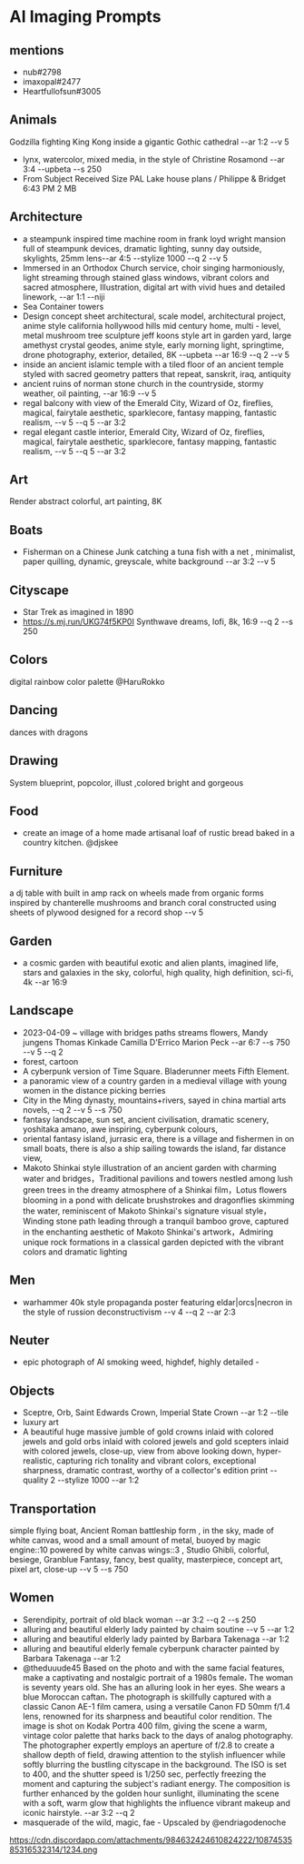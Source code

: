 # AI Imaging Prompts

## mentions

* nub#2798
* imaxopal#2477
* Heartfullofsun#3005

## Animals
Godzilla fighting King Kong inside a gigantic Gothic cathedral --ar 1:2 --v 5

*  lynx, watercolor, mixed media, in the style of Christine Rosamond --ar 3:4 --upbeta --s 250
* From	Subject	Received	Size
PAL	Lake house plans / Philippe & Bridget	6:43 PM	2 MB

## Architecture

* a steampunk inspired time machine room in frank loyd wright mansion full of steampunk devices, dramatic lighting, sunny day outside, skylights, 25mm lens--ar 4:5 --stylize 1000 --q 2 --v 5
* Immersed in an Orthodox Church service, choir singing harmoniously, light streaming through stained glass windows, vibrant colors and sacred atmosphere, Illustration, digital art with vivid hues and detailed linework, --ar 1:1 --niji
* Sea Container towers
* Design concept sheet architectural, scale model, architectural project, anime style california hollywood hills mid century home, multi - level, metal mushroom tree sculpture jeff koons style art in garden yard, large amethyst crystal geodes, anime style, early morning light, springtime, drone photography, exterior, detailed, 8K --upbeta --ar 16:9 --q 2 --v 5
* inside an ancient islamic temple with a tiled floor of an ancient temple styled with sacred geometry patters that repeat, sanskrit, iraq, antiquity
* ancient ruins of norman stone church in the countryside, stormy weather, oil painting, --ar 16:9 --v 5
* regal balcony with view of the Emerald City, Wizard of Oz, fireflies, magical, fairytale aesthetic, sparklecore, fantasy mapping, fantastic realism, --v 5 --q 5 --ar 3:2
* regal elegant castle interior, Emerald City, Wizard of Oz, fireflies, magical, fairytale aesthetic, sparklecore, fantasy mapping, fantastic realism, --v 5 --q 5 --ar 3:2

## Art

Render abstract colorful, art painting, 8K

## Boats

* Fisherman on a Chinese Junk catching a tuna fish with a net , minimalist, paper quilling, dynamic, greyscale, white background --ar 3:2 --v 5

## Cityscape

* Star Trek as imagined in 1890
* https://s.mj.run/UKG74f5KP0I Synthwave dreams, lofi, 8k, 16:9 --q 2 --s 250

## Colors

digital rainbow color palette  @HaruRokko

## Dancing

dances with dragons

## Drawing

System blueprint, popcolor, illust ,colored bright and gorgeous

## Food

* create an image of a home made artisanal loaf of rustic bread baked in a country kitchen. @djskee

## Furniture

a dj table with built in amp rack on wheels made from organic forms inspired by chanterelle mushrooms and branch coral constructed using sheets of plywood designed for a record shop --v 5

## Garden

* a cosmic garden with beautiful exotic and alien plants, imagined life, stars and galaxies in the sky, colorful, high quality, high definition, sci-fi, 4k --ar 16:9

## Landscape

* 2023-04-09 ~ village with bridges paths streams flowers, Mandy jungens Thomas Kinkade Camilla D'Errico Marion Peck --ar 6:7 --s 750 --v 5 --q 2
* forest, cartoon
* A cyberpunk version of Time Square. Bladerunner meets Fifth Element.
* a panoramic view of a country garden in a medieval village with young women in the distance picking berries
* City in the Ming dynasty, mountains+rivers, sayed in china martial arts novels, --q 2 --v 5 --s 750
* fantasy landscape, sun set, ancient civilisation, dramatic scenery, yoshitaka amano, awe inspiring, cyberpunk colours,
* oriental fantasy island, jurrasic era, there is a village and fishermen in on small boats, there is also a ship sailing towards the island, far distance view,
* Makoto Shinkai style illustration of an ancient garden with charming water and bridges，Traditional pavilions and towers nestled among lush green trees in the dreamy atmosphere of a Shinkai film，Lotus flowers blooming in a pond with delicate brushstrokes and dragonflies skimming the water, reminiscent of Makoto Shinkai's signature visual style，Winding stone path leading through a tranquil bamboo grove, captured in the enchanting aesthetic of Makoto Shinkai's artwork，Admiring unique rock formations in a classical garden depicted with the vibrant colors and dramatic lighting

## Men

* warhammer 40k style propaganda poster featuring eldar|orcs|necron in the style of russion deconstructivism --v 4 --q 2 --ar 2:3

## Neuter

* epic photograph of AI smoking weed, highdef, highly detailed -

## Objects

* Sceptre, Orb, Saint Edwards Crown, Imperial State Crown --ar 1:2 --tile
* luxury art
* A beautiful huge massive jumble of gold crowns inlaid with colored jewels and gold orbs inlaid with colored jewels and gold scepters inlaid with colored jewels, close-up, view from above looking down, hyper-realistic, capturing rich tonality and vibrant colors, exceptional sharpness, dramatic contrast, worthy of a collector's edition print --quality 2 --stylize 1000 --ar 1:2

## Transportation

simple flying boat, Ancient Roman battleship form , in the sky, made of white canvas, wood and a small amount of metal, buoyed by magic engine::10 powered by white canvas wings::3 , Studio Ghibli, colorful, besiege, Granblue Fantasy, fancy, best quality, masterpiece, concept art, pixel art, close-up --v 5 --s 750

## Women

* Serendipity, portrait of old black woman --ar 3:2 --q 2 --s 250
* alluring and beautiful elderly lady painted by chaim soutine --v 5 --ar 1:2
* alluring and beautiful elderly lady painted by Barbara Takenaga --ar 1:2
* alluring and beautiful elderly female cyberpunk character painted by Barbara Takenaga --ar 1:2
*  @theduuude45 Based on the photo and with the same facial features, make a captivating and nostalgic portrait of a 1980s female، The woman is seventy years old. She has an alluring look in her eyes. She wears a blue Moroccan caftan، The photograph is skillfully captured with a classic Canon AE-1 film camera, using a versatile Canon FD 50mm f/1.4 lens, renowned for its sharpness and beautiful color rendition. The image is shot on Kodak Portra 400 film, giving the scene a warm, vintage color palette that harks back to the days of analog photography. The photographer expertly employs an aperture of f/2.8 to create a shallow depth of field, drawing attention to the stylish influencer while softly blurring the bustling cityscape in the background. The ISO is set to 400, and the shutter speed is 1/250 sec, perfectly freezing the moment and capturing the subject's radiant energy. The composition is further enhanced by the golden hour sunlight, illuminating the scene with a soft, warm glow that highlights the influence vibrant makeup and iconic hairstyle. --ar 3:2 --q 2
* masquerade of the wild, magic, fae - Upscaled by @endriagodenoche

https://cdn.discordapp.com/attachments/984632424610824222/1087453585316532314/1234.png

